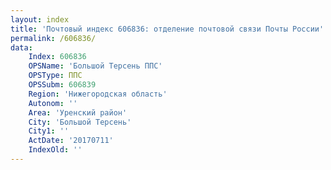 ```yaml
---
layout: index
title: 'Почтовый индекс 606836: отделение почтовой связи Почты России'
permalink: /606836/
data:
    Index: 606836
    OPSName: 'Большой Терсень ППС'
    OPSType: ППС
    OPSSubm: 606839
    Region: 'Нижегородская область'
    Autonom: ''
    Area: 'Уренский район'
    City: 'Большой Терсень'
    City1: ''
    ActDate: '20170711'
    IndexOld: ''
---
```

